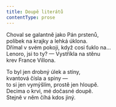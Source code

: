 ```yaml
---
title: Doupě literátů
contentType: prose
---
```


<section>

Choval se galantně jako Pán prstenů,  
polibek na krajky a lehká úklona.  
Dřímal v svém pokoji, když cosi ťuklo na…  
Lenoro, jsi to ty? — Vystříkla na stěnu  
krev France Villona.

To byl jen drobný úlek a stíny,  
kvantová čísla a spiny —  
to si jen vymýšlím, prostě jen hloupě.  
Decima o krvi, mé dočasné doupě.  
Stejně v něm číhá kdos jiný.

</section>
